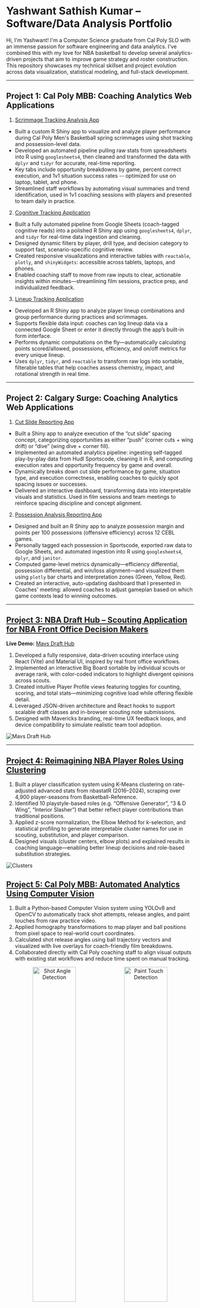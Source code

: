 # Yashwant Sathish Kumar – Software/Data Analysis Portfolio

Hi, I'm Yashwant! I'm a Computer Science graduate from Cal Poly SLO with an immense passion for software engineering and data analytics. I've combined this with my love for NBA basketball to develop several analytics-driven projects that aim to improve game strategy and roster construction. This repository showcases my technical skillset and project evolution across data visualization, statistical modeling, and full-stack development.

---

## Project 1: Cal Poly MBB: Coaching Analytics Web Applications

1. [Scrimmage Tracking Analysis App](https://258pb5-yashwant-sathish.shinyapps.io/CalPolySpringStatting/) 
- Built a custom R Shiny app to visualize and analyze player performance during Cal Poly Men's Basketball spring scrimmages using shot tracking and possession-level data.
- Developed an automated pipeline pulling raw stats from spreadsheets into R using `googlesheets4`, then cleaned and transformed the data with `dplyr` and `tidyr` for accurate, real-time reporting.  
- Key tabs include opportunity breakdowns by game, percent correct execution, and 1v1 situation success rates -- optimized for use on laptop, tablet, and phone.
- Streamlined staff workflows by automating visual summaries and trend identification, used in 1v1 coaching sessions with players and presented to team daily in practice.

2. [Cognitive Tracking Application](https://258pb5-yashwant-sathish.shinyapps.io/CalPolyMBBCognitiveTracking/)
- Built a fully automated pipeline from Google Sheets (coach-tagged cognitive reads) into a polished R Shiny app using `googlesheets4`, `dplyr`, and `tidyr` for real-time data ingestion and cleaning.  
- Designed dynamic filters by player, drill type, and decision category to support fast, scenario-specific cognitive review.  
- Created responsive visualizations and interactive tables with `reactable`, `plotly`, and `shinyWidgets`: accessible across tablets, laptops, and phones.  
- Enabled coaching staff to move from raw inputs to clear, actionable insights within minutes—streamlining film sessions, practice prep, and individualized feedback.

3. [Lineup Tracking Application](https://258pb5-yashwant-sathish.shinyapps.io/lineup_tracking_app/)
- Developed an R Shiny app to analyze player lineup combinations and group performance during practices and scrimmages.
- Supports flexible data input: coaches can log lineup data via a connected Google Sheet or enter it directly through the app’s built-in form interface.
- Performs dynamic computations on the fly—automatically calculating points scored/allowed, possessions, efficiency, and on/off metrics for every unique lineup.
- Uses `dplyr`, `tidyr`, and `reactable` to transform raw logs into sortable, filterable tables that help coaches assess chemistry, impact, and rotational strength in real time.

---

## Project 2: Calgary Surge: Coaching Analytics Web Applications

1. [Cut Slide Reporting App](https://yashwantsathish.shinyapps.io/SurgeCutSlideReport/)
- Built a Shiny app to analyze execution of the “cut slide” spacing concept, categorizing opportunities as either “push” (corner cuts + wing drift) or “dive” (wing dive + corner fill).
- Implemented an automated analytics pipeline: ingesting self-tagged play-by-play data from Hudl Sportscode, cleaning it in R, and computing execution rates and opportunity frequency by game and overall.
- Dynamically breaks down cut slide performance by game, situation type, and execution correctness, enabling coaches to quickly spot spacing issues or successes.
- Delivered an interactive dashboard, transforming data into interpretable visuals and statistics. Used in film sessions and team meetings to reinforce spacing discipline and concept alignment.

2. [Possession Analysis Reporting App](https://yashwantsathish.shinyapps.io/SurgePossessionAnalysis/)
- Designed and built an R Shiny app to analyze possession margin and points per 100 possessions (offensive efficiency) across 12 CEBL games.
- Personally tagged each possession in Sportscode, exported raw data to Google Sheets, and automated ingestion into R using `googlesheets4`, `dplyr`, and `janitor`.
- Computed game-level metrics dynamically—efficiency differential, possession differential, and win/loss alignment—and visualized them using `plotly` bar charts and interpretation zones (Green, Yellow, Red).
- Created an interactive, auto-updating dashboard that I presented in Coaches' meeting: allowed coaches to adjust gameplan based on which game contexts lead to winning outcomes.
    
---

## [Project 3: NBA Draft Hub – Scouting Application for NBA Front Office Decision Makers](https://github.com/yashwantsathish/Mavs-Draft-Hub)

**Live Demo:** [Mavs Draft Hub](https://mavsdrafthub-yash.netlify.app/)  
1. Developed a fully responsive, data-driven scouting interface using React (Vite) and Material UI, inspired by real front office workflows.
2. Implemented an interactive Big Board sortable by individual scouts or average rank, with color-coded indicators to highlight divergent opinions across scouts.
3. Created intuitive Player Profile views featuring toggles for counting, scoring, and total stats—minimizing cognitive load while offering flexible detail.
4. Leveraged JSON-driven architecture and React hooks to support scalable draft classes and in-browser scouting note submissions.
5. Designed with Mavericks branding, real-time UX feedback loops, and device compatibility to simulate realistic team tool adoption.

![Mavs Draft Hub](MavsDraftHubSS.png)

---
## [Project 4: Reimagining NBA Player Roles Using Clustering](https://github.com/yashwantsathish/Reimagining-NBA-Player-Roles-Using-Clustering)
1. Built a player classification system using K-Means clustering on rate-adjusted advanced stats from nbastatR (2016–2024), scraping over 4,900 player-seasons from Basketball-Reference.
2. Identified 10 playstyle-based roles (e.g. “Offensive Generator”, “3 & D Wing”, “Interior Slasher”) that better reflect player contributions than traditional positions.
3. Applied z-score normalization, the Elbow Method for k-selection, and statistical profiling to generate interpretable cluster names for use in scouting, substitution, and player comparison.
4. Designed visuals (cluster centers, elbow plots) and explained results in coaching language—enabling better lineup decisions and role-based substitution strategies.

![Clusters](Clusters.png)

## [Project 5: Cal Poly MBB: Automated Analytics Using Computer Vision](https://github.com/yashwantsathish/Automated-Basketball-Analytics-Using-Computer-Vision)
1. Built a Python-based Computer Vision system using YOLOv8 and OpenCV to automatically track shot attempts, release angles, and paint touches from raw practice video.
2. Applied homography transformations to map player and ball positions from pixel space to real-world court coordinates.
3. Calculated shot release angles using ball trajectory vectors and visualized with live overlays for coach-friendly film breakdowns.
4. Collaborated directly with Cal Poly coaching staff to align visual outputs with existing stat workflows and reduce time spent on manual tracking.
<p align="center">
  <img src="ShotAngleDetectionEx.png" alt="Shot Angle Detection" width="48%" />
  <img src="PaintTouchDetectionEx.png" alt="Paint Touch Detection" width="48%" />
</p>

## [Project 6: Defensive Efficiency – A Multi-Season Analysis of Key Predictors](https://github.com/yashwantsathish/Defensive-Factors-Analysis)

1. Conducted a regression analysis across 5 NBA seasons (2020–21 to 2024–25) to determine which defensive stats most strongly affect Defensive Rating. Helped Cal Poly Coaching Staff develop defensive system accordingly.
2. Used `hoopR` to scrape NBA Stats API for advanced and opponent data, engineered metrics like Opponent eFG%, Turnover %, and FT Rate.  
3. Built a multiple regression model with season fixed effects and standardized coefficients to compare impact.  
4. Visualized findings using `ggplot2` to clearly communicate results to coaches — emphasizing shot quality and turnovers as the top defensive levers.  
5. Developed a polished Quarto report and final visualization for basketball ops presentation.  

![Defensive Efficiency](DefensiveFactors.png)

---

## [Project 7: Analyzing Movement Shooting Proficiency to Explain the Thinking Behind a Playoff Coaching Adjustment](https://yashwantsathish.wixsite.com/portfolio/post/film-and-analytics-intersect-how-a-defensive-change-gave-the-warriors-an-edge-in-the-2022-nba-playo)

1. Scraped 450+ values from Synergy playtype tables (handoffs/off-screen) and cleaned in Excel.  
2. Built a Tableau dashboard using joined tables to compare player movement shooting.  
3. Visualized with a double-line chart to support a coaching decision narrative.  
4. Touched-up in Canva for clarity and presentation.

![Mavs Movement Shooting](MavsMovementShooting.png)

---

## [Project 8: Measuring 'Connective Passing' to Explain the Success of the Sacramento Kings' Offensive System](https://github.com/yashwantsathish/Connective-Passing-Analysis/tree/main)

1. Scraped 600+ values from stats.nba.com and Basketball Reference.  
2. Merged touch and passing data using Pandas, cleaned and filtered the dataset.  
3. Visualized the relationship between Assist % and Time of Possession using Seaborn and Matplotlib.  
4. Used NumPy to fit and plot a regression line denoting 'average' connective passing.  
5. Final visual polished in Canva.

![Kings' Connective Passing](KingsConnectivePassing.png)

---

## [Project 9: Finding a Measure for 'Rim Protection Ability'](https://github.com/yashwantsathish/Rim-Defense-Analysis)

1. Pulled 500+ shot defense values from the NBA API (shots within 6 feet).  
2. Cleaned and structured data using Pandas.  
3. Graphed player impact on FG% at the rim using Plotly horizontal bar charts.  
4. Built to assist front offices in identifying hidden defensive value.

![Rim Protection](RimProtection.png)

---

## [Project 10: Identifying the Best & Most Well-Rounded Guard Rebounders](https://github.com/yashwantsathish/Guard-Rebounding-Analysis)

1. Scraped rebounding stats from Basketball Reference and cleaned in Excel.  
2. Imported to Python, visualized OREB% vs DREB% using Seaborn and Matplotlib.  
3. Created a custom bounding box using 85th percentile thresholds to highlight elite rebounders.  

![Rebounding](Rebounding.png)

---

## Project 11: Measuring Offensive 'Involvedness' Across a Roster

**Twitter Writeup:** [See thread](https://twitter.com/Mathketball1/status/1558086524297654272)  
1. Pulled roster-level touch data via NBA API into Excel.  
2. Filtered for players with 20+ touches and aggregated by team.  
3. Built visual in Tableau to illustrate the benefits of distributed offensive involvement in Golden State’s motion offense.  
4. Canva used for finishing touches.

![WarriorsTouches](WarriorsTouches.jpeg)
